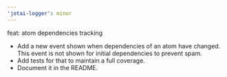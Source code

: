 ```yaml
---
'jotai-logger': minor
---
```


feat: atom dependencies tracking

- Add a new event shown when dependencies of an atom have changed.
  This event is not shown for initial dependencies to prevent spam.
- Add tests for that to maintain a full coverage.
- Document it in the README.
